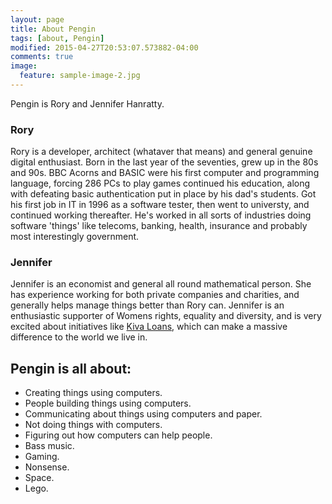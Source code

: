```yaml
---
layout: page
title: About Pengin
tags: [about, Pengin]
modified: 2015-04-27T20:53:07.573882-04:00
comments: true
image:
  feature: sample-image-2.jpg
---
```


Pengin is Rory and Jennifer Hanratty. 

### Rory
Rory is a developer, architect (whataver that means) and general genuine digital enthusiast. Born in the last year of the seventies, grew up in the 80s and 90s. BBC Acorns and BASIC were his first computer and programming language, forcing 286 PCs to play games continued his education, along with defeating basic authentication put in place by his dad's students. Got his first job in IT in 1996 as a software tester, then went to universty, and continued working thereafter. He's worked in all sorts of industries doing software 'things' like telecoms, banking, health, insurance and probably most interestingly government.

### Jennifer
Jennifer is an economist and general all round mathematical person. She has experience working for both private companies and charities, and generally helps manage things better than Rory can. Jennifer is an enthusiastic supporter of Womens rights, equality and diversity, and is very excited about initiatives like [Kiva Loans](http://www.kiva.org/), which can make a massive difference to the world we live in.

## Pengin is all about:

* Creating things using computers.
* People building things using computers. 
* Communicating about things using computers and paper.
* Not doing things with computers.
* Figuring out how computers can help people.
* Bass music.
* Gaming.
* Nonsense.
* Space.
* Lego.